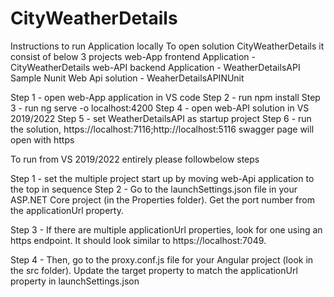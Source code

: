 # CityWeatherDetails
Instructions to run Application locally
To open solution CityWeatherDetails it consist of below 3 projects 
web-App frontend Application - CityWeatherDetails
web-API backend Application - WeatherDetailsAPI
Sample Nunit Web Api solution - WeaherDetailsAPINUnit

Step 1 - open web-App application in VS code
Step 2 - run npm install
Step 3 - run ng serve -o localhost:4200
Step 4 - open web-API solution in VS 2019/2022
Step 5 - set WeatherDetailsAPI as startup project
Step 6 - run the solution, https://localhost:7116;http://localhost:5116 swagger page will open with https

To run from VS 2019/2022 entirely please followbelow steps

Step 1 - set the multiple project start up by moving web-Api application to the top in sequence
Step 2 - Go to the launchSettings.json file in your ASP.NET Core project (in the Properties folder). Get the port number from the applicationUrl property.

Step 3 - If there are multiple applicationUrl properties, look for one using an https endpoint. It should look similar to https://localhost:7049.

Step 4 - Then, go to the proxy.conf.js file for your Angular project (look in the src folder). Update the target property to match the applicationUrl property in launchSettings.json
